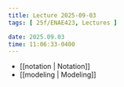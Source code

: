 ```yaml
---
title: Lecture 2025-09-03
tags: [ 25f/ENAE423, Lectures ]

date: 2025.09.03
time: 11:06:33-0400
---
```


- [[notation | Notation]]
- [[modeling | Modeling]]
